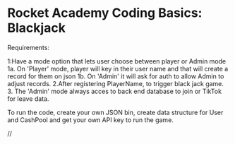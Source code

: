 # Rocket Academy Coding Basics: Blackjack

Requirements:

1:Have a mode option that lets user choose between player or Admin mode
1a. On 'Player' mode, player will key in their user name and that will create a record for them on json
1b. On 'Admin' it will ask for auth to allow Admin to adjust records.
2.After registering PlayerName, to trigger black jack game. 3. The 'Admin' mode always acces to back end database to join or TikTok for leave data.

To run the code, create your own JSON bin, create data structure for User and CashPool and get your own API key to run the game.

//
